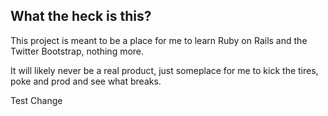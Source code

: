 What the heck is this?
----------------------

This project is meant to be a place for me to learn Ruby on Rails and the Twitter Bootstrap, nothing more.

It will likely never be a real product, just someplace for me to kick the tires, poke and prod and see what breaks.


Test Change